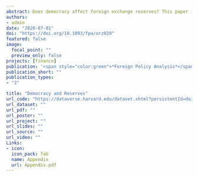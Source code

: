 ```yaml
---
abstract: Does democracy affect foreign exchange reserves? This paper identifies four possible explanations for the determinants of foreign exchange reserves. Using the relationship between public goods provision and political regime types as a conceptual centerpiece, it offers a theoretical framework in which these four arguments are pit against each other. The “insurance” and “social cost” arguments posit monotonously positive and negative relationships between democracy and reserves, respectively, each citing democratic governments’ propensity to provide public goods such as financial stability and public spending. The mercantilist and rentier state arguments together put forth a conditional hypothesis that autocracies serve particularistic interests of outwardly (inwardly) oriented elites more than democracies do through weak-currency/large-reserve (strong-currency/small-reserve) policies. Utilizing panel data covering 127 countries from 1975 to 2012, I find that more democratic regimes are associated with larger (smaller) volumes of reserves when the size of exporting sectors is considerably small (large).
authors:
- admin
date: "2020-07-01"
doi: "https://doi.org/10.1093/fpa/orz020"
featured: false
image:
  focal_point: ""
  preview_only: false
projects: [finance]
publication: '<span style="color:green">*Foreign Policy Analysis*</span>, 16(3): 417-437'
publication_short: ""
publication_types:
- "2"

title: "Democracy and Reserves"
url_code: "https://dataverse.harvard.edu/dataset.xhtml?persistentId=doi:10.7910/DVN/UWVQRG"
url_dataset: ""
url_pdf: ""
url_poster: ""
url_project: ""
url_slides: ""
url_source: ""
url_video: ""
Links:
- icon: 
  icon_pack: fab
  name: Appendix
  url: Appendix.pdf
---
```

